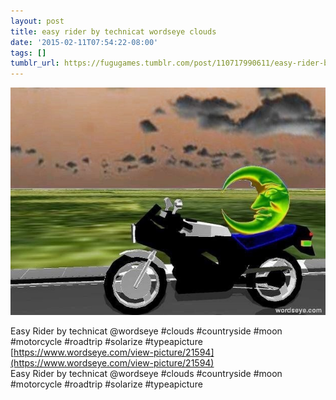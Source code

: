 ```yaml
---
layout: post
title: easy rider by technicat wordseye clouds
date: '2015-02-11T07:54:22-08:00'
tags: []
tumblr_url: https://fugugames.tumblr.com/post/110717990611/easy-rider-by-technicat-wordseye-clouds
---
```

 ![](/tumblr_files/tumblr_njlyimOEvc1tgne1po1_640.jpg)  

Easy Rider by technicat @wordseye #clouds #countryside #moon #motorcycle #roadtrip #solarize #typeapicture  
[https://www.wordseye.com/view-picture/21594](https://www.wordseye.com/view-picture/21594)  
Easy Rider by technicat @wordseye #clouds #countryside #moon #motorcycle #roadtrip #solarize #typeapicture

